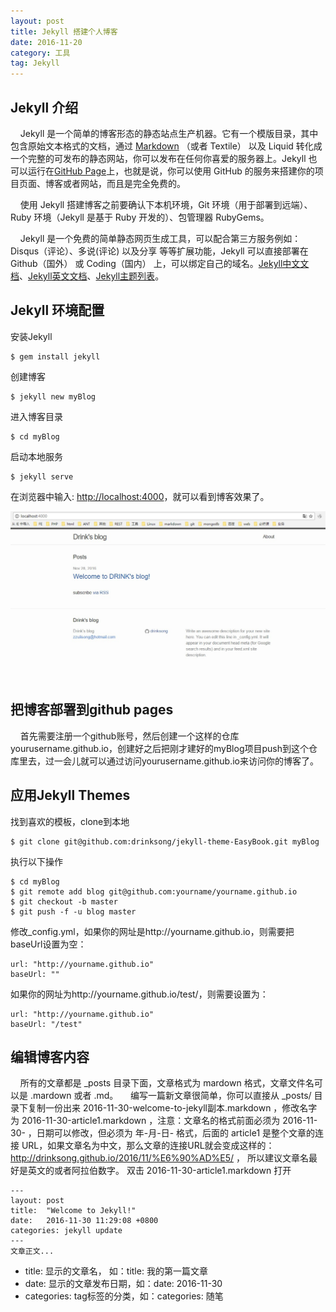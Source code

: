 ```yaml
---
layout: post
title: Jekyll 搭建个人博客
date: 2016-11-20
category: 工具
tag: Jekyll
---
```


## Jekyll 介绍
&nbsp;&nbsp;&nbsp;&nbsp;Jekyll 是一个简单的博客形态的静态站点生产机器。它有一个模版目录，其中包含原始文本格式的文档，通过 [Markdown](http://www.markdown.cn/) （或者 Textile） 以及 Liquid 转化成一个完整的可发布的静态网站，你可以发布在任何你喜爱的服务器上。Jekyll 也可以运行在[GitHub Page](https://pages.github.com/)上，也就是说，你可以使用 GitHub 的服务来搭建你的项目页面、博客或者网站，而且是完全免费的。

&nbsp;&nbsp;&nbsp;&nbsp;使用 Jekyll 搭建博客之前要确认下本机环境，Git 环境（用于部署到远端）、Ruby 环境（Jekyll 是基于 Ruby 开发的）、包管理器 RubyGems。

&nbsp;&nbsp;&nbsp;&nbsp;Jekyll 是一个免费的简单静态网页生成工具，可以配合第三方服务例如： Disqus（评论）、多说(评论) 以及分享 等等扩展功能，Jekyll 可以直接部署在 Github（国外） 或 Coding（国内） 上，可以绑定自己的域名。[Jekyll中文文档](http://jekyll.com.cn/)、[Jekyll英文文档](https://jekyllrb.com/)、[Jekyll主题列表](http://jekyllthemes.org/)。

## Jekyll 环境配置

安装Jekyll

```
$ gem install jekyll
```

创建博客

```
$ jekyll new myBlog
```

进入博客目录

```
$ cd myBlog
```

启动本地服务

```
$ jekyll serve
```

在浏览器中输入: [http://localhost:4000](http://localhost:4000)，就可以看到博客效果了。<br>

![myBlog](/img/jekyll_introduce_img1.png)


## 把博客部署到github pages
&nbsp;&nbsp;&nbsp;&nbsp;首先需要注册一个github账号，然后创建一个这样的仓库yourusername.github.io，创建好之后把刚才建好的myBlog项目push到这个仓库里去，过一会儿就可以通过访问yourusername.github.io来访问你的博客了。

## 应用Jekyll Themes
找到喜欢的模板，clone到本地

```
$ git clone git@github.com:drinksong/jekyll-theme-EasyBook.git myBlog
```

执行以下操作

```
$ cd myBlog
$ git remote add blog git@github.com:yourname/yourname.github.io
$ git checkout -b master
$ git push -f -u blog master
```

修改_config.yml，如果你的网址是http://yourname.github.io，则需要把baseUrl设置为空：

```
url: "http://yourname.github.io"
baseUrl: ""
```

如果你的网址为http://yourname.github.io/test/，则需要设置为：

```
url: "http://yourname.github.io"
baseUrl: "/test"
```

## 编辑博客内容
&nbsp;&nbsp;&nbsp;&nbsp;所有的文章都是 _posts 目录下面，文章格式为 mardown 格式，文章文件名可以是 .mardown 或者 .md。
&nbsp;&nbsp;&nbsp;&nbsp;编写一篇新文章很简单，你可以直接从 _posts/ 目录下复制一份出来 2016-11-30-welcome-to-jekyll副本.markdown ，修改名字为 2016-11-30-article1.markdown ，注意：文章名的格式前面必须为 2016-11-30- ，日期可以修改，但必须为 年-月-日- 格式，后面的 article1 是整个文章的连接 URL，如果文章名为中文，那么文章的连接URL就会变成这样的：http://drinksong.github.io/2016/11/%E6%90%AD%E5/ ， 所以建议文章名最好是英文的或者阿拉伯数字。 双击 2016-11-30-article1.markdown 打开

```
---
layout: post
title:  "Welcome to Jekyll!"
date:   2016-11-30 11:29:08 +0800
categories: jekyll update
---
文章正文...
```

- title: 显示的文章名， 如：title: 我的第一篇文章
- date: 显示的文章发布日期，如：date: 2016-11-30
- categories: tag标签的分类，如：categories: 随笔
